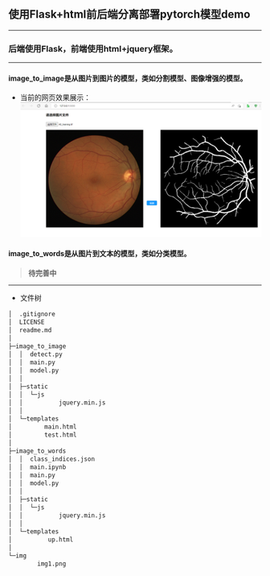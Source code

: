 ## 使用Flask+html前后端分离部署pytorch模型demo
***
### 后端使用Flask，前端使用html+jquery框架。
***
#### **image_to_image**是从图片到图片的模型，类如分割模型、图像增强的模型。
* 当前的网页效果展示：
  ![网页效果](./img/img1.png)


#### **image_to_words**是从图片到文本的模型，类如分类模型。
> **待完善中**
***

* 文件树
```
│  .gitignore
│  LICENSE
│  readme.md
│  
├─image_to_image
│  │  detect.py
│  │  main.py
│  │  model.py
│  │  
│  ├─static
│  │  └─js
│  │          jquery.min.js
│  │          
│  └─templates
│         main.html
│         test.html
│          
├─image_to_words
│  │  class_indices.json
│  │  main.ipynb
│  │  main.py
│  │  model.py
│  │  
│  ├─static
│  │  └─js
│  │          jquery.min.js
│  │          
│  └─templates
│          up.html
│          
└─img
        img1.png
```
